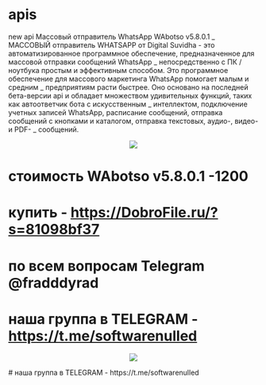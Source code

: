 # apis
new api
Массовый отправитель WhatsApp WAbotso v5.8.0.1
_
МАССОВЫЙ отправитель WHATSAPP от Digital Suvidha - это автоматизированное программное обеспечение, предназначенное для массовой отправки сообщений WhatsApp
_
непосредственно с ПК / ноутбука простым и эффективным способом. Это программное обеспечение для массового маркетинга WhatsApp помогает малым и средним
_
предприятиям расти быстрее. Оно основано на последней бета-версии api и обладает множеством удивительных функций, таких как автоответчик бота с искусственным
_
интеллектом, подключение учетных записей WhatsApp, расписание сообщений, отправка сообщений с кнопками и каталогом, отправка текстовых, аудио-, видео- и PDF-
_
сообщений.

<p align="center">
  <img src="https://skr.sh/i/130623/0fhb1cQD.jpg?download=1&name=Скриншот%2013-06-2023%2012:48:03.jpg">
  </p>
  
 # стоимость WAbotso v5.8.0.1 -1200
 # купить - https://DobroFile.ru/?s=81098bf37
 # по всем вопросам Telegram @fradddyrad
# наша группа в TELEGRAM - https://t.me/softwarenulled 

<p align="center">
  <img src="https://skr.sh/i/130623/9U0BpcFt.jpg?download=1&name=Скриншот%2013-06-2023%2013:00:36.jpg">
  </p>
  # наша группа в TELEGRAM - https://t.me/softwarenulled
